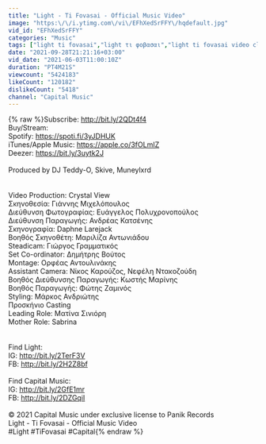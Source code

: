 ```yaml
---
title: "Light - Ti Fovasai - Official Music Video"
image: "https:\/\/i.ytimg.com\/vi\/EFhXedSrFFY\/hqdefault.jpg"
vid_id: "EFhXedSrFFY"
categories: "Music"
tags: ["light ti fovasai","light τι φοβασαι","light ti fovasai video clip"]
date: "2021-09-28T21:21:16+03:00"
vid_date: "2021-06-03T11:00:10Z"
duration: "PT4M21S"
viewcount: "5424183"
likeCount: "120182"
dislikeCount: "5418"
channel: "Capital Music"
---
```

{% raw %}Subscribe: <a rel="nofollow" target="blank" href="http://bit.ly/2QDt4f4">http://bit.ly/2QDt4f4</a><br />Buy/Stream:<br />Spotify: <a rel="nofollow" target="blank" href="https://spoti.fi/3yJDHUK">https://spoti.fi/3yJDHUK</a><br />iTunes/Apple Music: <a rel="nofollow" target="blank" href="https://apple.co/3fOLmIZ">https://apple.co/3fOLmIZ</a><br />Deezer: <a rel="nofollow" target="blank" href="https://bit.ly/3uytk2J">https://bit.ly/3uytk2J</a><br /><br />Produced by DJ Teddy-O, Skive, Muneylxrd<br /><br /><br />Video Production: Crystal View<br />Σκηνοθεσία: Γιάννης Μιχελόπουλος <br />Διεύθυνση Φωτογραφίας: Ευάγγελος Πολυχρονοπούλος<br />Διεύθυνση Παραγωγής: Ανδρέας Κατσένης  <br />Σκηνογραφία: Daphne Larejack  <br />Βοηθός Σκηνοθέτη: Μαριλίζα Αντωνιάδου <br />Steadicam: Γιώργος Γραμματικός<br />Set Co-ordinator: Δημήτρης Βούτος<br />Montage: Ορφέας Αντουλινάκης<br />Assistant Camera: Νίκoς Καρούζος, Nεφέλη Ντακοζούδη<br />Βοηθός Διεύθυνσης Παραγωγής: Κωστής Μαρίνης <br />Βοηθός Παραγωγής: Φώτης Ζαμινός<br />Styling: Μάρκος Ανδριώτης <br />Προσκήνιο Casting<br />Leading Role: Ματίνα Σινιόρη<br />Mother Role: Sabrina <br /><br /><br />Find Light:<br />IG: <a rel="nofollow" target="blank" href="http://bit.ly/2TerF3V">http://bit.ly/2TerF3V</a><br />FB: <a rel="nofollow" target="blank" href="http://bit.ly/2H2Z8bf">http://bit.ly/2H2Z8bf</a><br /><br />Find Capital Music:<br />IG: <a rel="nofollow" target="blank" href="http://bit.ly/2GfE1mr">http://bit.ly/2GfE1mr</a> <br />FB: <a rel="nofollow" target="blank" href="http://bit.ly/2DZGqiI">http://bit.ly/2DZGqiI</a> <br /><br />© 2021 Capital Music under exclusive license to Panik Records<br />Light - Ti Fovasai - Official Music Video<br />#Light #TiFovasai #Capital{% endraw %}
